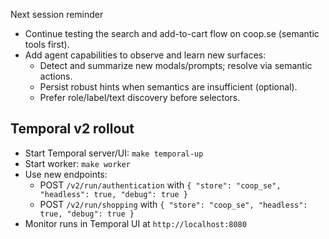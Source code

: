 Next session reminder

- Continue testing the search and add-to-cart flow on coop.se (semantic tools first).
- Add agent capabilities to observe and learn new surfaces:
  - Detect and summarize new modals/prompts; resolve via semantic actions.
  - Persist robust hints when semantics are insufficient (optional).
  - Prefer role/label/text discovery before selectors.

## Temporal v2 rollout
- Start Temporal server/UI: `make temporal-up`
- Start worker: `make worker`
- Use new endpoints:
  - POST `/v2/run/authentication` with `{ "store": "coop_se", "headless": true, "debug": true }`
  - POST `/v2/run/shopping` with `{ "store": "coop_se", "headless": true, "debug": true }`
- Monitor runs in Temporal UI at `http://localhost:8080`
